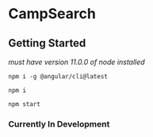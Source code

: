 # CampSearch

## Getting Started

*must have version 11.0.0 of node installed*

`npm i -g @angular/cli@latest`

`npm i`

`npm start`

### Currently In Development
